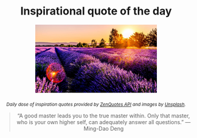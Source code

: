 
<div align="center">

# Inspirational quote of the day

<img src="./data/photo.jpeg" alt="Beautiful nature photo" width="320" height="180">

<sub><i>Daily dose of inspiration quotes provided by [ZenQuotes API](https://zenquotes.io/) and images by [Unsplash](https://unsplash.com/).</i></sub>


<blockquote>&ldquo;A good master leads you to the true master within. Only that master, who is your own higher self, can adequately answer all questions.&rdquo; &mdash; <footer>Ming-Dao Deng</footer></blockquote>

</div>
